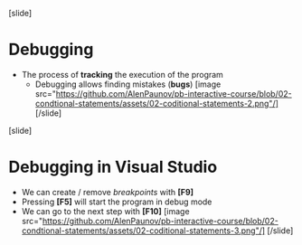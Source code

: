 [slide]
# Debugging
* The process of **tracking** the execution of the program
  * Debugging allows finding mistakes (**bugs**)
[image src="https://github.com/AlenPaunov/pb-interactive-course/blob/02-condtional-statements/assets/02-coditional-statements-2.png"/]
[/slide]

[slide]
# Debugging in Visual Studio
* We can create / remove *breakpoints* with **[F9]**
* Pressing **[F5]** will start the program in debug mode
* We can go to the next step with **[F10]**
[image src="https://github.com/AlenPaunov/pb-interactive-course/blob/02-condtional-statements/assets/02-coditional-statements-3.png"/]
[/slide]